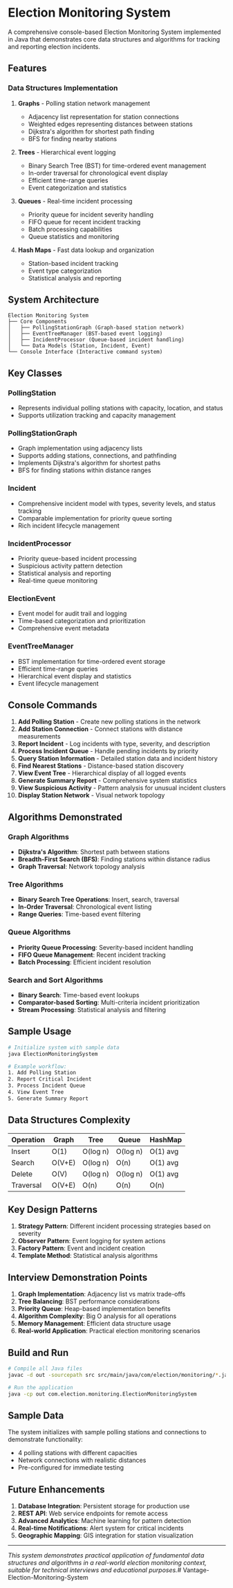 # Election Monitoring System

A comprehensive console-based Election Monitoring System implemented in Java that demonstrates core data structures and algorithms for tracking and reporting election incidents.

## Features

### Data Structures Implementation

1. **Graphs** - Polling station network management
   - Adjacency list representation for station connections
   - Weighted edges representing distances between stations
   - Dijkstra's algorithm for shortest path finding
   - BFS for finding nearby stations

2. **Trees** - Hierarchical event logging
   - Binary Search Tree (BST) for time-ordered event management
   - In-order traversal for chronological event display
   - Efficient time-range queries
   - Event categorization and statistics

3. **Queues** - Real-time incident processing
   - Priority queue for incident severity handling
   - FIFO queue for recent incident tracking
   - Batch processing capabilities
   - Queue statistics and monitoring

4. **Hash Maps** - Fast data lookup and organization
   - Station-based incident tracking
   - Event type categorization
   - Statistical analysis and reporting

## System Architecture

```
Election Monitoring System
├── Core Components
│   ├── PollingStationGraph (Graph-based station network)
│   ├── EventTreeManager (BST-based event logging)
│   ├── IncidentProcessor (Queue-based incident handling)
│   └── Data Models (Station, Incident, Event)
└── Console Interface (Interactive command system)
```

## Key Classes

### PollingStation
- Represents individual polling stations with capacity, location, and status
- Supports utilization tracking and capacity management

### PollingStationGraph
- Graph implementation using adjacency lists
- Supports adding stations, connections, and pathfinding
- Implements Dijkstra's algorithm for shortest paths
- BFS for finding stations within distance ranges

### Incident
- Comprehensive incident model with types, severity levels, and status tracking
- Comparable implementation for priority queue sorting
- Rich incident lifecycle management

### IncidentProcessor
- Priority queue-based incident processing
- Suspicious activity pattern detection
- Statistical analysis and reporting
- Real-time queue monitoring

### ElectionEvent
- Event model for audit trail and logging
- Time-based categorization and prioritization
- Comprehensive event metadata

### EventTreeManager
- BST implementation for time-ordered event storage
- Efficient time-range queries
- Hierarchical event display and statistics
- Event lifecycle management

## Console Commands

1. **Add Polling Station** - Create new polling stations in the network
2. **Add Station Connection** - Connect stations with distance measurements
3. **Report Incident** - Log incidents with type, severity, and description
4. **Process Incident Queue** - Handle pending incidents by priority
5. **Query Station Information** - Detailed station data and incident history
6. **Find Nearest Stations** - Distance-based station discovery
7. **View Event Tree** - Hierarchical display of all logged events
8. **Generate Summary Report** - Comprehensive system statistics
9. **View Suspicious Activity** - Pattern analysis for unusual incident clusters
10. **Display Station Network** - Visual network topology

## Algorithms Demonstrated

### Graph Algorithms
- **Dijkstra's Algorithm**: Shortest path between stations
- **Breadth-First Search (BFS)**: Finding stations within distance radius
- **Graph Traversal**: Network topology analysis

### Tree Algorithms
- **Binary Search Tree Operations**: Insert, search, traversal
- **In-Order Traversal**: Chronological event listing
- **Range Queries**: Time-based event filtering

### Queue Algorithms
- **Priority Queue Processing**: Severity-based incident handling
- **FIFO Queue Management**: Recent incident tracking
- **Batch Processing**: Efficient incident resolution

### Search and Sort Algorithms
- **Binary Search**: Time-based event lookups
- **Comparator-based Sorting**: Multi-criteria incident prioritization
- **Stream Processing**: Statistical analysis and filtering

## Sample Usage

```bash
# Initialize system with sample data
java ElectionMonitoringSystem

# Example workflow:
1. Add Polling Station
2. Report Critical Incident
3. Process Incident Queue
4. View Event Tree
5. Generate Summary Report
```

## Data Structures Complexity

| Operation | Graph | Tree | Queue | HashMap |
|-----------|-------|------|-------|---------|
| Insert    | O(1)  | O(log n) | O(log n) | O(1) avg |
| Search    | O(V+E)| O(log n) | O(n)     | O(1) avg |
| Delete    | O(V)  | O(log n) | O(log n) | O(1) avg |
| Traversal | O(V+E)| O(n)     | O(n)     | O(n)     |

## Key Design Patterns

1. **Strategy Pattern**: Different incident processing strategies based on severity
2. **Observer Pattern**: Event logging for system actions
3. **Factory Pattern**: Event and incident creation
4. **Template Method**: Statistical analysis algorithms

## Interview Demonstration Points

1. **Graph Implementation**: Adjacency list vs matrix trade-offs
2. **Tree Balancing**: BST performance considerations
3. **Priority Queue**: Heap-based implementation benefits
4. **Algorithm Complexity**: Big O analysis for all operations
5. **Memory Management**: Efficient data structure usage
6. **Real-world Application**: Practical election monitoring scenarios

## Build and Run

```bash
# Compile all Java files
javac -d out -sourcepath src src/main/java/com/election/monitoring/*.java src/main/java/com/election/monitoring/core/*.java

# Run the application
java -cp out com.election.monitoring.ElectionMonitoringSystem
```

## Sample Data

The system initializes with sample polling stations and connections to demonstrate functionality:
- 4 polling stations with different capacities
- Network connections with realistic distances
- Pre-configured for immediate testing

## Future Enhancements

1. **Database Integration**: Persistent storage for production use
2. **REST API**: Web service endpoints for remote access
3. **Advanced Analytics**: Machine learning for pattern detection
4. **Real-time Notifications**: Alert system for critical incidents
5. **Geographic Mapping**: GIS integration for station visualization

---

*This system demonstrates practical application of fundamental data structures and algorithms in a real-world election monitoring context, suitable for technical interviews and educational purposes.*#   V a n t a g e - E l e c t i o n - M o n i t o r i n g - S y s t e m  
 